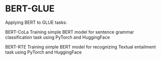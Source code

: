 # BERT-GLUE
Applying BERT to GLUE tasks:

BERT-CoLa
Training simple BERT model for sentence grammar classification task using PyTorch and HuggingFace

BERT-RTE
Training simple BERT model for recognizing Textual entailment task using PyTorch and HuggingFace
